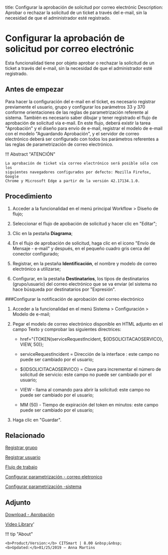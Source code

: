 title: Configurar la aprobación de solicitud por correo electrónic
Description: Aprobar o rechazar la solicitud de un ticket a través del e-mail, sin la necesidad de que el administrador esté registrado.
# Configurar la aprobación de solicitud por correo electrónic


Esta funcionalidad tiene por objeto aprobar o rechazar la solicitud de un ticket
a través del e-mail, sin la necesidad de que el administrador esté registrado.

Antes de empezar
--------------------

Para hacer la configuración del e-mail en el ticket, es necesario registrar
previamente el usuario, grupo y configurar los parámetros 33 y 370 conforme
orientaciones de las reglas de parametrización referente al sistema. También es
necesario saber dibujar y tener registrado el flujo de aprobación de solicitud
vía e-mail. En este flujo, deberá existir la tarea "Aprobación" y el diseño para
envío de e-mail, registrar el modelo de e-mail con el modelo "Aguardando
Aprobación", y el servidor de correo electrónico deberá ser configurado con
todos los parámetros referentes a las reglas de parametrización de correo
electrónico.

!!! Abstract "ATENCIÓN"

    La aprobación de ticket vía correo electrónico será posible sólo con los 
    siguientes navegadores configurados por defecto: Mozilla Firefox, Google 
    Chrome y Microsoft Edge a partir de la versión 42.17134.1.0.

Procedimiento
-----------------

1.  Acceder a la funcionalidad en el menú principal Workflow \> Diseño de
    flujo;

2.  Seleccionar el flujo de apobación de solicitud y hacer clic en "Editar";

3.  Clic en la pestaña **Diagrama**;

4.  En el flujo de aprobación de solicitud, haga clic en el icono "Envío de Mensaje - e-mail" y después, en el pequeño cuadro gris cerca del conector configurado;

5.  Registrar, en la pestaña **Identificación**, el nombre y modelo de correo
    electrónico a utilizarse;

6.  Configurar, en la pestaña **Destinatarios**, los tipos de destinatarios
    (grupo/usuario) del correo electrónico que se va enviar (el sistema no hace
    búsqueda por destinatarios por "Expresión".

###Configurar la notificación de aprobación del correo electrónico

1.  Acceder a la funcionalidad en el menú Sistema \> Configuración \> Modelo
    de e-mail;

2.  Pegar el modelo de correo electrónico disponible en HTML adjunto en el campo
    Texto y comprobar las siguientes directrices:

    +   href="{TOKEN(serviceRequestIncident, \${IDSOLICITACAOSERVICO}, VIEW, 50)};

    +   serviceRequestIncident = Dirección de la interface : este campo no puede ser
        cambiado por el usuario;

    +   \${IDSOLICITACAOSERVICO} = Clave para incrementar el número de solicitud de
        servicio: este campo no puede ser cambiado por el usuario;

    +   VIEW - llama al comando para abrir la solicitud: este campo no puede ser
        cambiado por el usuario;

    +   MM (50) - Tiempo de expiración del token en minutos: este campo puede ser
        cambiado por el usuario;

3.  Haga clic en "Guardar".


Relacionado
-------

[Registrar grupo](/es-es/citsmart-platform-8/initial-settings/access-settings/user/register-groups.html)

[Registrar usuario](/es-es/citsmart-platform-8/initial-settings/access-settings/user/users.html)

[Flujo de trabajo](/es-es/citsmart-platform-8/workflow/overview.html)

[Configurar parametrización - correo eletronico](/es-es/citsmart-platform-8/platform-administration/parameters-list/configure-parametrization-email.html)

[Configurar parametrización -sistema](/es-es/citsmart-platform-8/platform-administration/parameters-list/configure-parametrization-system.html)

Adjunto
----------
[Download - Aprobación][1]


<i class='fa fa-youtube-play  fa-2x' style='color:#97ce17;vertical-align: middle;'> </i> [Video Library](https://www.youtube.com/playlist?list=PLB5qK2uzf2ROl8PJLi-kszYhGzr17uvz-)'

!!! tip "About"

    <b>Product/Version:</b> CITSmart | 8.00 &nbsp;&nbsp;
    <b>Updated:</b>01/25/2019 – Anna Martins


[1]:/es-es/citsmart-platform-8/processes/tickets/images/aprobacion.docx
